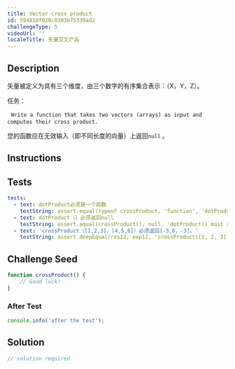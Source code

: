```yaml
---
title: Vector cross product
id: 594810f028c0303b75339ad2
challengeType: 5
videoUrl: ''
localeTitle: 矢量交叉产品
---
```


## Description
<section id="description">矢量被定义为具有三个维度，由三个数字的有序集合表示：（X，Y，Z）。 <p>任务： </p><pre> <code>Write a function that takes two vectors (arrays) as input and computes their cross product.</code> </pre><p>您的函数应在无效输入（即不同长度的向量）上返回<code>null</code> 。 </p><p></p></section>

## Instructions
<section id="instructions">
</section>

## Tests
<section id='tests'>

```yml
tests:
  - text: dotProduct必须是一个函数
    testString: assert.equal(typeof crossProduct, 'function', 'dotProduct must be a function');
  - text: dotProduct（）必须返回null
    testString: assert.equal(crossProduct(), null, 'dotProduct() must return null');
  - text: 'crossProduct（[1,2,3]，[4,5,6]）必须返回[-3,6，-3]。'
    testString: assert.deepEqual(res12, exp12, 'crossProduct([1, 2, 3], [4, 5, 6]) must return [-3, 6, -3].');

```

</section>

## Challenge Seed
<section id='challengeSeed'>

<div id='js-seed'>

```js
function crossProduct() {
    // Good luck!
}

```

</div>


### After Test
<div id='js-teardown'>

```js
console.info('after the test');
```

</div>

</section>

## Solution
<section id='solution'>

```js
// solution required
```
</section>

